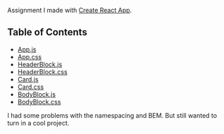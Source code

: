 Assignment I made with [Create React App](https://github.com/facebookincubator/create-react-app).

## Table of Contents

- [App.js](https://github.com/Bowt13/assignment/blob/master/src/App.js)
- [App.css](https://github.com/Bowt13/assignment/blob/master/src/App.css)
- [HeaderBlock.js](https://github.com/Bowt13/assignment/blob/master/src/components/HeaderBlock.js)
- [HeaderBlock.css](https://github.com/Bowt13/assignment/blob/master/src/components/HeaderBlock.css)
- [Card.js](https://github.com/Bowt13/assignment/blob/master/src/components/Card.js)
- [Card.css](https://github.com/Bowt13/assignment/blob/master/src/components/Card.css)
- [BodyBlock.js](https://github.com/Bowt13/assignment/blob/master/src/components/BodyBlock.js)
- [BodyBlock.css](https://github.com/Bowt13/assignment/blob/master/src/components/BodyBlock.css)

I had some problems with the namespacing and BEM. But still wanted to turn in a cool project.
